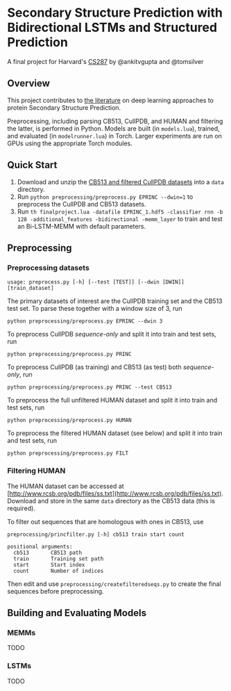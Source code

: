 # Secondary Structure Prediction with Bidirectional LSTMs and Structured Prediction

A final project for Harvard's [CS287](http://cs287.fas.harvard.edu) by @ankitvgupta and @tomsilver

## Overview

This project contributes to [the literature](http://www.esciencecentral.org/journals/a-short-review-of-deep-learning-neural-networks-in-protein-structureprediction-problems-2379-1764-1000139.php?aid=64286) on deep learning approaches to protein Secondary Structure Prediction.

Preprocessing, including parsing CB513, CullPDB, and HUMAN and filtering the latter, is performed in Python. Models are built (in `models.lua`), trained, and evaluated (in `modelrunner.lua`) in Torch. Larger experiments are run on GPUs using the appropriate Torch modules.

## Quick Start

1. Download and unzip the [CB513 and filtered CullPDB datasets](http://princeton.edu/~jzthree/datasets/ICML2014/) into a `data` directory.
2. Run `python preprocessing/preprocess.py EPRINC --dwin=1` to preprocess the CullPDB and CB513 datasets.
3. Run `th finalproject.lua -datafile EPRINC_1.hdf5 -classifier rnn -b 128 -additional_features -bidirectional -memm_layer` to train and test an Bi-LSTM-MEMM with default parameters.

## Preprocessing

### Preprocessing datasets

    usage: preprocess.py [-h] [--test [TEST]] [--dwin [DWIN]] [train_dataset]
    
The primary datasets of interest are the CullPDB training set and the CB513 test set. To parse these together with a window size of 3, run

    python preprocessing/preprocess.py EPRINC --dwin 3
    
To preprocess CullPDB *sequence-only* and split it into train and test sets, run 

    python preprocessing/preprocess.py PRINC
    
To preprocess CullPDB (as training) and CB513 (as test) both *sequence-only*, run

    python preprocessing/preprocess.py PRINC --test CB513
    
To preprocess the full unfiltered HUMAN dataset and split it into train and test sets, run 

    python preprocessing/preprocess.py HUMAN
    
To preprocess the filtered HUMAN dataset (see below) and split it into train and test sets, run 

    python preprocessing/preprocess.py FILT  

### Filtering HUMAN

The HUMAN dataset can be accessed at [http://www.rcsb.org/pdb/files/ss.txt](http://www.rcsb.org/pdb/files/ss.txt). Download and store in the same `data` directory as the CB513 data (this is required).

To filter out sequences that are homologous with ones in CB513, use

    preprocessing/princfilter.py [-h] cb513 train start count

    positional arguments:
      cb513       CB513 path
      train       Training set path
      start       Start index
      count       Number of indices

Then edit and use `preprocessing/createfilteredseqs.py` to create the final sequences before preprocessing.

## Building and Evaluating Models

### MEMMs
TODO

### LSTMs
TODO



